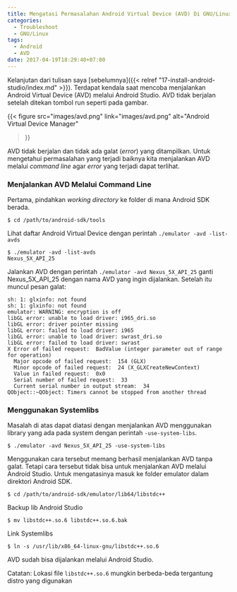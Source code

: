 ```yaml
---
title: Mengatasi Permasalahan Android Virtual Device (AVD) Di GNU/Linux
categories:
  - Troubleshoot
  - GNU/Linux
tags:
  - Android
  - AVD
date: 2017-04-19T18:29:40+07:00
---
```


Kelanjutan dari tulisan saya 
[sebelumnya]({{< relref "17-install-android-studio/index.md" >}}). Terdapat 
kendala saat mencoba menjalankan Android Virtual Device (AVD) melalui Android 
Studio. AVD tidak berjalan setelah ditekan tombol run seperti pada gambar.

{{<
    figure src="images/avd.png" link="images/avd.png"
    alt="Android Virtual Device Manager"
>}}

AVD tidak berjalan dan tidak ada galat (_error_) yang ditam­pil­kan. Untuk 
mengetahui permasalahan yang terjadi baiknya kita menjalankan AVD melalui 
_command line_ agar _error_ yang terjadi dapat terlihat.

<!--more-->

### Menjalankan AVD Melalui Command Line

Pertama, pindahkan *working directory* ke folder di mana Android SDK berada.

```
$ cd /path/to/android-sdk/tools
```

Lihat daftar Android Virtual Device dengan perintah `./emulator -avd -list-avds`

```
$ ./emulator -avd -list-avds
Nexus_5X_API_25

```

Jalankan AVD dengan perintah `./emulator -avd Nexus_5X_API_25` ganti 
Nexus_5X_API_25 dengan nama AVD yang ingin dijalankan. Setelah itu muncul pesan galat:
```
sh: 1: glxinfo: not found
sh: 1: glxinfo: not found
emulator: WARNING: encryption is off
libGL error: unable to load driver: i965_dri.so
libGL error: driver pointer missing
libGL error: failed to load driver: i965
libGL error: unable to load driver: swrast_dri.so
libGL error: failed to load driver: swrast
X Error of failed request:  BadValue (integer parameter out of range for operation)
  Major opcode of failed request:  154 (GLX)
  Minor opcode of failed request:  24 (X_GLXCreateNewContext)
  Value in failed request:  0x0
  Serial number of failed request:  33
  Current serial number in output stream:  34
QObject::~QObject: Timers cannot be stopped from another thread
```

### Menggunakan Systemlibs

Masalah di atas dapat diatasi dengan menjalankan AVD menggunakan library
yang ada pada system dengan perintah `-use-system-libs`.

```
$ ./emulator -avd Nexus_5X_API_25 -use-system-libs
```

Menggunakan cara tersebut memang berhasil menjalankan AVD tanpa galat.
Tetapi cara tersebut tidak bisa untuk menjalankan AVD melalui Android
Studio. Untuk mengatasinya masuk ke folder emulator dalam direktori Android SDK.

```
$ cd /path/to/android-sdk/emulator/lib64/libstdc++
```

Backup lib Android Studio

```
$ mv libstdc++.so.6 libstdc++.so.6.bak  
```

Link Systemlibs

```
$ ln -s /usr/lib/x86_64-linux-gnu/libstdc++.so.6
```

AVD sudah bisa dijalankan melalui Android Studio.

Catatan: Lokasi file `libstdc++.so.6` mungkin berbeda-beda tergantung
distro yang digunakan
